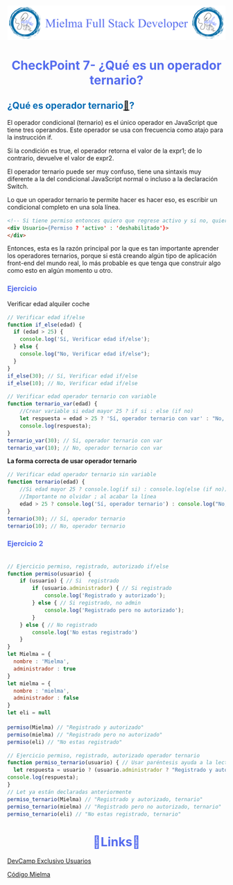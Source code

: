 ![Logo Mielma](image/Logo_Encabezado.png)

# <center><b><font color="#556CEE">CheckPoint 7- ¿Qué es un operador ternario? </font></b>

## <b><font color="#006cb5">¿Qué es operador ternario[🔗](https://developer.mozilla.org/es/docs/Web/JavaScript/Reference/Statements/switch#default)?</font></b>
El operador condicional (ternario) es el único operador en JavaScript que tiene tres operandos. Este operador se usa con frecuencia como atajo para la instrucción if.

Si la condición es true, el operador retorna el valor de la expr1; de lo contrario, devuelve el valor de expr2. 

El operador ternario puede ser muy confuso, tiene una sintaxis muy diferente a la del condicional JavaScript normal o incluso a la declaración Switch. 

Lo que un operador ternario te permite hacer es hacer eso, es escribir un condicional completo en una sola línea.

```html
<!-- Si tiene permiso entonces quiero que regrese activo y si no, quiero que regrese deshabilitado. -->
<div Usuario={Permiso ? 'activo' : 'deshabilitado'}>
</div>
```
Entonces, esta es la razón principal por la que es tan importante aprender los operadores ternarios, porque si está creando algún tipo de aplicación front-end del mundo real, lo más probable es que tenga que construir algo como esto en algún momento u otro.

### <font color="#556CEE">Ejercicio</font>
Verificar edad alquiler coche
```js
// Verificar edad if/else
function if_else(edad) {
  if (edad > 25) {
    console.log('Sí, Verificar edad if/else');
  } else {
    console.log("No, Verificar edad if/else");
  }
}
if_else(30); // Sí, Verificar edad if/else
if_else(10); // No, Verificar edad if/else
```
```js
// Verificar edad operador ternario con variable
function ternario_var(edad) {
    //Crear variable si edad mayor 25 ? if si : else (if no)
    let respuesta = edad > 25 ? 'Sí, operador ternario con var' : "No, operador ternario con var"
    console.log(respuesta);
}
ternario_var(30); // Sí, operador ternario con var
ternario_var(10); // No, operador ternario con var
```
<b>La forma correcta de usar operador ternario</b>

```js
// Verificar edad operador ternario sin variable
function ternario(edad) {
    //Si edad mayor 25 ? console.log(if si) : console.log(else (if no)) ;
    //Importante no olvidar ; al acabar la línea
    edad > 25 ? console.log('Sí, operador ternario') : console.log("No, operador ternario");
}
ternario(30); // Sí, operador ternario
ternario(10); // No, operador ternario
```

### <font color="#556CEE">Ejercicio 2</font>
```js

// Ejercicio permiso, registrado, autorizado if/else
function permiso(usuario) {
    if (usuario) { // Si  registrado
        if (usuario.administrador) { // Si registrado
            console.log('Registrado y autorizado');
        } else { // Si registrado, no admin
            console.log('Registrado pero no autorizado');
        }
    } else { // No registrado
        console.log('No estas registrado')
    }
}
let Mielma = {
  nombre : 'Mielma',
  administrador : true
}
let mielma = {
  nombre : 'mielma',
  administrador : false
}
let eli = null

permiso(Mielma) // "Registrado y autorizado"
permiso(mielma) // "Registrado pero no autorizado"
permiso(eli) // "No estas registrado"
```
```js
// Ejercicio permiso, registrado, autorizado operador ternario
function permiso_ternario(usuario) { // Usar paréntesis ayuda a la lectura, pero no es obligatorio
  let respuesta = usuario ? (usuario.administrador ? "Registrado y autorizado, ternario" : "Registrado pero no autorizado, ternario"): "No estas registrado, ternario";
console.log(respuesta);
}
// Let ya están declaradas anteriormente
permiso_ternario(Mielma) // "Registrado y autorizado, ternario"
permiso_ternario(mielma) // "Registrado pero no autorizado, ternario"
permiso_ternario(eli) // "No estas registrado, ternario"
```


# <center><b><font color="#556CEE">🔗Links🔗</font></b>

[DevCamp Exclusivo Usuarios](https://basque.devcamp.com/pt-full-stack-development-javascript-python-react/guide/overview-javascript-ternary-operator)  

[Código Mielma](https://codepen.io/ElizabethMaranon/pen/KKLWyLo)
